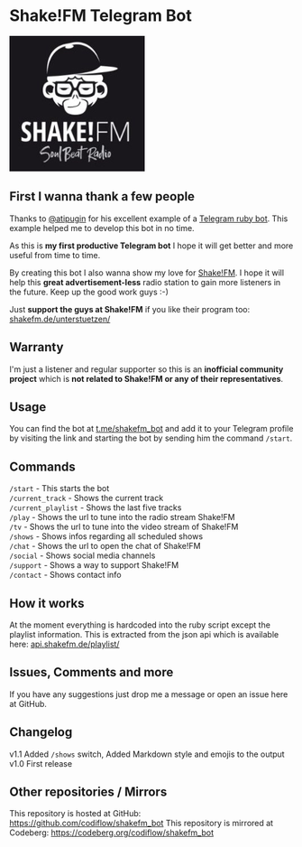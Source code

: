 # Shake!FM Telegram Bot

![](shakefm.jpg)

## First I wanna thank a few people

Thanks to [@atipugin](https://github.com/atipugin/) for his excellent example of a [Telegram ruby bot](https://github.com/atipugin/telegram-bot-ruby/blob/master/examples/bot.rb). This example helped me to develop this bot in no time.

As this is **my first productive Telegram bot** I hope it will get better and more useful from time to time.

By creating this bot I also wanna show my love for [Shake!FM](https://www.shake.fm/). I hope it will help this **great advertisement-less** radio station to gain more listeners in the future. Keep up the good work guys :-)

Just **support the guys at Shake!FM** if you like their program too: [shakefm.de/unterstuetzen/](https://www.shakefm.de/unterstuetzen/)

## Warranty

I'm just a listener and regular supporter so this is an **inofficial community project** which is **not related to Shake!FM or any of their representatives**.

## Usage

You can find the bot at [t.me/shakefm_bot](https://t.me/shakefm_bot) and add it to your Telegram profile by visiting the link and starting the bot by sending him the command `/start`.

## Commands

`/start` - This starts the bot  
`/current_track` - Shows the current track  
`/current_playlist` - Shows the last five tracks  
`/play` - Shows the url to tune into the radio stream Shake!FM  
`/tv` - Shows the url to tune into the video stream of Shake!FM  
`/shows` - Shows infos regarding all scheduled shows  
`/chat` - Shows the url to open the chat of Shake!FM  
`/social` - Shows social media channels  
`/support` - Shows a way to support Shake!FM  
`/contact` - Shows contact info  

## How it works

At the moment everything is hardcoded into the ruby script except the playlist information. This is extracted from the json api which is available here: [api.shakefm.de/playlist/](https://api.shakefm.de/playlist/)

## Issues, Comments and more

If you have any suggestions just drop me a message or open an issue here at GitHub.

## Changelog

v1.1 Added `/shows` switch, Added Markdown style and emojis to the output  
v1.0 First release

## Other repositories / Mirrors

This repository is hosted at GitHub: https://github.com/codiflow/shakefm_bot
This repository is mirrored at Codeberg: https://codeberg.org/codiflow/shakefm_bot
